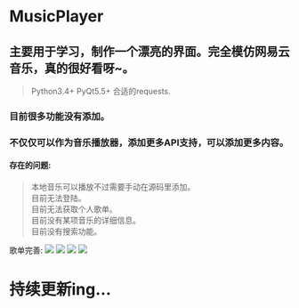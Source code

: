 # MusicPlayer
## 主要用于学习，制作一个漂亮的界面。完全模仿网易云音乐，真的很好看呀~。

> Python3.4+
> PyQt5.5+
> 合适的requests.


### 目前很多功能没有添加。

### 不仅仅可以作为音乐播放器，添加更多API支持，可以添加更多内容。

#### 存在的问题:
> 本地音乐可以播放不过需要手动在源码里添加。 <br />
> 目前无法登陆。<br />
> 目前无法获取个人歌单。<br />
> 目前没有某项音乐的详细信息。<br />
> 目前没有搜索功能。<br />

歌单完善:
<img src="https://github.com/HuberTRoy/MusicPlayer/blob/master/testpic/0.jpg" />
<img src="https://github.com/HuberTRoy/MusicPlayer/blob/master/testpic/1.jpg" />
<img src="https://github.com/HuberTRoy/MusicPlayer/blob/master/testpic/3.jpg" />
<img src="https://github.com/HuberTRoy/MusicPlayer/blob/master/testpic/2.jpg" />

# 持续更新ing...